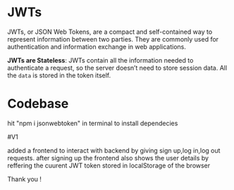 # JWTs

JWTs, or JSON Web Tokens, are a compact and self-contained way to represent information between two parties. They are commonly used for authentication and information exchange in web applications.

**JWTs are Stateless**: JWTs contain all the information needed to authenticate a request, so the server doesn’t need to store session data. All the `data` is stored in the token itself.

# Codebase

hit "npm i jsonwebtoken" in terminal to install dependecies

#V1

added a frontend to interact with backend by giving sign up,log in,log out requests.
after signing up the frontend also shows the user details by reffering the cuurent JWT token stored in localStorage of the browser

Thank you !
